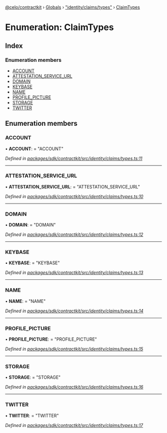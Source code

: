 [@celo/contractkit](../README.md) › [Globals](../globals.md) › ["identity/claims/types"](../modules/_identity_claims_types_.md) › [ClaimTypes](_identity_claims_types_.claimtypes.md)

# Enumeration: ClaimTypes

## Index

### Enumeration members

* [ACCOUNT](_identity_claims_types_.claimtypes.md#account)
* [ATTESTATION_SERVICE_URL](_identity_claims_types_.claimtypes.md#attestation_service_url)
* [DOMAIN](_identity_claims_types_.claimtypes.md#domain)
* [KEYBASE](_identity_claims_types_.claimtypes.md#keybase)
* [NAME](_identity_claims_types_.claimtypes.md#name)
* [PROFILE_PICTURE](_identity_claims_types_.claimtypes.md#profile_picture)
* [STORAGE](_identity_claims_types_.claimtypes.md#storage)
* [TWITTER](_identity_claims_types_.claimtypes.md#twitter)

## Enumeration members

###  ACCOUNT

• **ACCOUNT**: = "ACCOUNT"

*Defined in [packages/sdk/contractkit/src/identity/claims/types.ts:11](https://github.com/celo-org/celo-monorepo/blob/master/packages/sdk/contractkit/src/identity/claims/types.ts#L11)*

___

###  ATTESTATION_SERVICE_URL

• **ATTESTATION_SERVICE_URL**: = "ATTESTATION_SERVICE_URL"

*Defined in [packages/sdk/contractkit/src/identity/claims/types.ts:10](https://github.com/celo-org/celo-monorepo/blob/master/packages/sdk/contractkit/src/identity/claims/types.ts#L10)*

___

###  DOMAIN

• **DOMAIN**: = "DOMAIN"

*Defined in [packages/sdk/contractkit/src/identity/claims/types.ts:12](https://github.com/celo-org/celo-monorepo/blob/master/packages/sdk/contractkit/src/identity/claims/types.ts#L12)*

___

###  KEYBASE

• **KEYBASE**: = "KEYBASE"

*Defined in [packages/sdk/contractkit/src/identity/claims/types.ts:13](https://github.com/celo-org/celo-monorepo/blob/master/packages/sdk/contractkit/src/identity/claims/types.ts#L13)*

___

###  NAME

• **NAME**: = "NAME"

*Defined in [packages/sdk/contractkit/src/identity/claims/types.ts:14](https://github.com/celo-org/celo-monorepo/blob/master/packages/sdk/contractkit/src/identity/claims/types.ts#L14)*

___

###  PROFILE_PICTURE

• **PROFILE_PICTURE**: = "PROFILE_PICTURE"

*Defined in [packages/sdk/contractkit/src/identity/claims/types.ts:15](https://github.com/celo-org/celo-monorepo/blob/master/packages/sdk/contractkit/src/identity/claims/types.ts#L15)*

___

###  STORAGE

• **STORAGE**: = "STORAGE"

*Defined in [packages/sdk/contractkit/src/identity/claims/types.ts:16](https://github.com/celo-org/celo-monorepo/blob/master/packages/sdk/contractkit/src/identity/claims/types.ts#L16)*

___

###  TWITTER

• **TWITTER**: = "TWITTER"

*Defined in [packages/sdk/contractkit/src/identity/claims/types.ts:17](https://github.com/celo-org/celo-monorepo/blob/master/packages/sdk/contractkit/src/identity/claims/types.ts#L17)*
